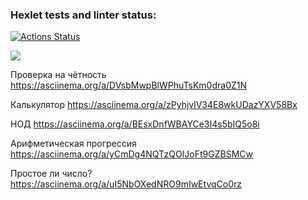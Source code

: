 ### Hexlet tests and linter status:
[![Actions Status](https://github.com/Roma1731/frontend-project-44/workflows/hexlet-check/badge.svg)](https://github.com/Roma1731/frontend-project-44/actions)


<a href="https://codeclimate.com/github/Roma1731/frontend-project-44/maintainability"><img src="https://api.codeclimate.com/v1/badges/de2a1a172810b654ad95/maintainability" /></a>

Проверка на чётность
https://asciinema.org/a/DVsbMwpBlWPhuTsKm0dra0Z1N

Калькулятор
https://asciinema.org/a/zPyhjvlV34E8wkUDazYXV58Bx

НОД
https://asciinema.org/a/BEsxDnfWBAYCe3I4s5bIQ5o8i

Арифметическая прогрессия
https://asciinema.org/a/yCmDg4NQTzQOIJoFt9GZBSMCw

Простое ли число?
https://asciinema.org/a/uI5NbOXedNRO9mIwEtvqCo0rz
